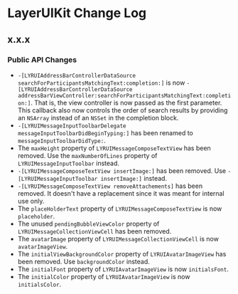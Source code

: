 # LayerUIKit Change Log

## x.x.x

### Public API Changes

* `-[LYRUIAddressBarControllerDataSource searchForParticipantsMatchingText:completion:]` is now `-[LYRUIAddressBarControllerDataSource addressBarViewController:searchForParticipantsMatchingText:completion:]`. That is, the view controller is now passed as the first parameter. This callback also now controls the order of search results by providing an `NSArray` instead of an `NSSet` in the completion block.
* `-[LYRUIMessageInputToolbarDelegate messageInputToolbarDidBeginTyping:]` has been renamed to `messageInputToolbarDidType:`.
* The `maxHeight` property of `LYRUIMessageComposeTextView` has been removed. Use the `maxNumberOfLines` property of `LYRUIMessageInputToolbar` instead.
* `-[LYRUIMessageComposeTextView insertImage:]` has been removed. Use `-[LYRUIMessageInputToolbar insertImage:]` instead.
* `-[LYRUIMessageComposeTextView removeAttachements]` has been removed. It doesn't have a replacement since it was meant for internal use only.
* The `placeHolderText` property of `LYRUIMessageComposeTextView` is now `placeholder`.
* The unused `pendingBubbleViewColor` property of `LYRUIMessageCollectionViewCell` has been removed.
* The `avatarImage` property of `LYRUIMessageCollectionViewCell` is now `avatarImageView`.
* The `initialViewBackgroundColor` property of `LYRUIAvatarImageView` has been removed. Use `backgroundColor` instead.
* The `initialFont` property of `LYRUIAvatarImageView` is now `initialsFont`.
* The `initialColor` property of `LYRUIAvatarImageView` is now `initialsColor`.
